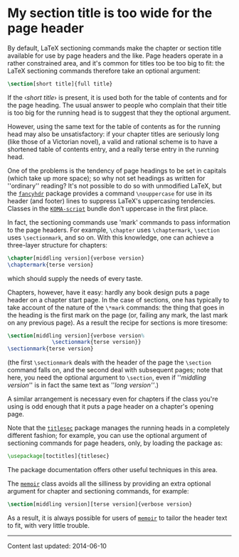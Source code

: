 # My section title is too wide for the page header

By default, LaTeX sectioning commands make the chapter or section
title available for use by page headers and the like.  Page headers
operate in a rather constrained area, and it's common for titles too
be too big to fit: the LaTeX sectioning commands therefore take an
optional argument:
```latex
\section[short title]{full title}
```
If the &lsaquo;_short title_&rsaquo; is present, it is used both for the table of
contents and for the page heading.  The usual answer to people who
complain that their title is too big for the running head is to
suggest that they the optional argument.

However, using the same text for the table of contents as for the
running head may also be unsatisfactory: if your chapter titles are
seriously long (like those of a Victorian novel), a valid and rational
scheme is to have a shortened table of contents entry, and a really
terse entry in the running head.

One of the problems is the tendency of page headings to be set in
capitals (which take up more space); so why not set headings as written
for ''ordinary'' reading?  It's not possible to do so with unmodified
LaTeX, but the [`fancyhdr`](http://ctan.org/pkg/fancyhdr) package provides a command
`\nouppercase` for use in its header (and footer) lines to suppress
LaTeX's uppercasing tendencies.  Classes in the [`KOMA-script`](http://ctan.org/pkg/KOMA-script)
bundle don't uppercase in the first place.

In fact, the sectioning commands use 'mark' commands to pass
information to the page headers.  For example, `\chapter` uses
`\chaptermark`, `\section` uses `\sectionmark`, and so on.  With
this knowledge, one can achieve a three-layer structure for chapters:
```latex
\chapter[middling version]{verbose version}
\chaptermark{terse version}
```
which should supply the needs of every taste.

Chapters, however, have it easy: hardly any book design puts a page
header on a chapter start page.  In the case of sections, one has
typically to take account of the nature of the `\*mark` commands:
the thing that goes in the heading is the first mark on the page (or,
failing any mark, the last mark on any previous page).  As a result
the recipe for sections is more tiresome:
<!-- {% raw %} -->
```latex
\section[middling version]{verbose version%
              \sectionmark{terse version}}
\sectionmark{terse version}
```
<!-- {% endraw %} -->
(the first `\sectionmark` deals with the header of the page the
`\section` command falls on, and the second deal with subsequent
pages; note that here, you need the optional argument to `\section`,
even if ''_middling version_'' is in fact the same text as
''_long version''_.)

A similar arrangement is necessary even for chapters if the class
you're using is odd enough that it puts a page header on a chapter's
opening page.

Note that the [`titlesec`](http://ctan.org/pkg/titlesec) package manages the running heads in
a completely different fashion; for example, you can use the optional
argument of sectioning commands for page headers, only, by loading the
package as:
```latex
\usepackage[toctitles]{titlesec}
```
The package documentation offers other useful techniques in this area.

The [`memoir`](http://ctan.org/pkg/memoir) class avoids all the silliness by providing an
extra optional argument for chapter and sectioning commands, for
example:
```latex
\section[middling version][terse version]{verbose version}
```
As a result, it is always possible for users of [`memoir`](http://ctan.org/pkg/memoir) to
tailor the header text to fit, with very little trouble.


----

Content last updated: 2014-06-10
